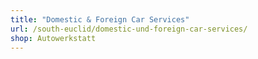 ```yaml
---
title: "Domestic & Foreign Car Services"
url: /south-euclid/domestic-und-foreign-car-services/
shop: Autowerkstatt
---
```

